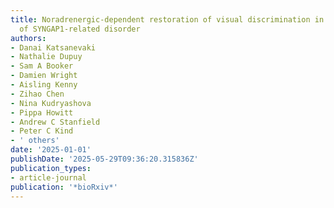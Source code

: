 ```yaml
---
title: Noradrenergic-dependent restoration of visual discrimination in a mouse model
  of SYNGAP1-related disorder
authors:
- Danai Katsanevaki
- Nathalie Dupuy
- Sam A Booker
- Damien Wright
- Aisling Kenny
- Zihao Chen
- Nina Kudryashova
- Pippa Howitt
- Andrew C Stanfield
- Peter C Kind
- ' others'
date: '2025-01-01'
publishDate: '2025-05-29T09:36:20.315836Z'
publication_types:
- article-journal
publication: '*bioRxiv*'
---
```

